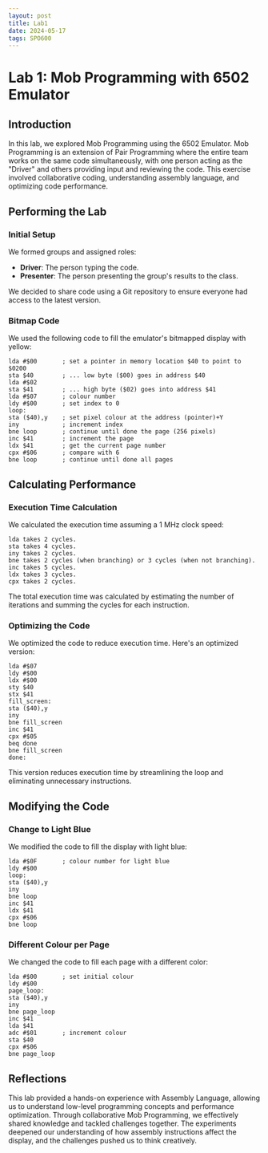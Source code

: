 ```yaml
---
layout: post
title: Lab1
date: 2024-05-17
tags: SPO600   
---
```


# Lab 1: Mob Programming with 6502 Emulator

## Introduction
In this lab, we explored Mob Programming using the 6502 Emulator. Mob Programming is an extension of Pair Programming where the entire team works on the same code simultaneously, with one person acting as the "Driver" and others providing input and reviewing the code. This exercise involved collaborative coding, understanding assembly language, and optimizing code performance.

## Performing the Lab

### Initial Setup
We formed groups and assigned roles:
- **Driver**: The person typing the code.
- **Presenter**: The person presenting the group's results to the class.

We decided to share code using a Git repository to ensure everyone had access to the latest version.

### Bitmap Code

We used the following code to fill the emulator's bitmapped display with yellow:

```assembly
lda #$00       ; set a pointer in memory location $40 to point to $0200
sta $40        ; ... low byte ($00) goes in address $40
lda #$02
sta $41        ; ... high byte ($02) goes into address $41
lda #$07       ; colour number
ldy #$00       ; set index to 0
loop:
sta ($40),y    ; set pixel colour at the address (pointer)+Y
iny            ; increment index
bne loop       ; continue until done the page (256 pixels)
inc $41        ; increment the page
ldx $41        ; get the current page number
cpx #$06       ; compare with 6
bne loop       ; continue until done all pages
```

## Calculating Performance
### Execution Time Calculation
We calculated the execution time assuming a 1 MHz clock speed:
```
lda takes 2 cycles.
sta takes 4 cycles.
iny takes 2 cycles.
bne takes 2 cycles (when branching) or 3 cycles (when not branching).
inc takes 5 cycles.
ldx takes 3 cycles.
cpx takes 2 cycles.
```
The total execution time was calculated by estimating the number of iterations and summing the cycles for each instruction.

### Optimizing the Code
We optimized the code to reduce execution time. Here's an optimized version:

```assembly
lda #$07
ldy #$00
ldx #$00
sty $40
stx $41
fill_screen:
sta ($40),y
iny
bne fill_screen
inc $41
cpx #$05
beq done
bne fill_screen
done:
```
This version reduces execution time by streamlining the loop and eliminating unnecessary instructions.

## Modifying the Code
### Change to Light Blue
We modified the code to fill the display with light blue:

```assembly
lda #$0F       ; colour number for light blue
ldy #$00
loop:
sta ($40),y
iny
bne loop
inc $41
ldx $41
cpx #$06
bne loop
```
### Different Colour per Page
We changed the code to fill each page with a different color:
```assembly
lda #$00       ; set initial colour
ldy #$00
page_loop:
sta ($40),y
iny
bne page_loop
inc $41
lda $41
adc #$01       ; increment colour
sta $40
cpx #$06
bne page_loop
```

## Reflections
This lab provided a hands-on experience with Assembly Language, allowing us to understand low-level programming concepts and performance optimization. Through collaborative Mob Programming, we effectively shared knowledge and tackled challenges together. The experiments deepened our understanding of how assembly instructions affect the display, and the challenges pushed us to think creatively.